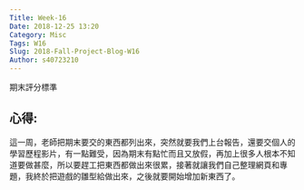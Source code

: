 ```yaml
---
Title: Week-16
Date: 2018-12-25 13:20
Category: Misc
Tags: W16
Slug: 2018-Fall-Project-Blog-W16
Author: s40723210
---
```


期末評分標準

<!-- PELICAN_END_SUMMARY -->

心得:
----

這一周，老師把期末要交的東西都列出來，突然就要我們上台報告，還要交個人的學習歷程影片，有一點難受，因為期末有點忙而且又放假，再加上很多人根本不知道要做甚麼，所以要趕工把東西都做出來很累，接著就讓我們自己整理網頁和專題，我終於把遊戲的雛型給做出來，之後就要開始增加新東西了。




